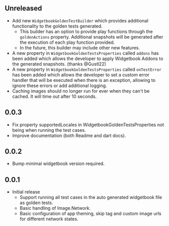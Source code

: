 ## Unreleased
- Add new `WidgetbookGoldenTestBuilder` which provides additional functionality to the golden tests generated.
  * This builder has an option to provide play functions through the `goldenActions` property. Additional snapshots will be generated after the execution of each play function provided.
  * In the future, this builder may include other new features.
- A new property in `WidgetbookGoldenTestsProperties` called `addons` has been added which allows the developer to apply Widgetbook Addons to the generated snapshots. (thanks @Gustl22)
- A new property in `WidgetbookGoldenTestsProperties` called `onTestError` has been added which allows the developer to set a custom error handler that will be executed when there is an exception, allowing to ignore these errors or add additional logging.
- Caching images should no longer run for ever when they can't be cached. It will time out after 10 seconds.

## 0.0.3
- Fix property supportedLocales in WidgetbookGoldenTestsProperties not being when running the test cases.
- Improve documentation (both Readme and dart docs).

## 0.0.2
- Bump minimal widgetbook version required.

## 0.0.1
* Initial release
  - Support running all test cases in the auto generated widgetbook file as golden tests.
  - Basic handling of Image.Network.
  - Basic configuration of app theming, skip tag and custom image urls for different network states.
